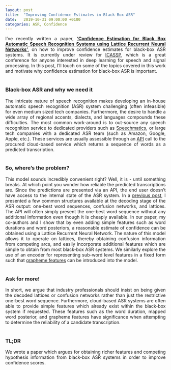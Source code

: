 ```yaml
---
layout: post
title:  "Improving Confidence Estimates in Black-Box ASR"
date:   2019-10-31 09:00:00 +0100
categories: ASR, Confidence
---
```


<div style="text-align: justify">
I’ve recently written a paper, <a href="https://arxiv.org/abs/1910.11933"><B>‘Confidence Estimation for Black Box Automatic Speech Recognition Systems using Lattice Recurrent Neural Networks’</B></a>, on how to improve confidence estimates for black-box ASR systems. It is currently under review for <a href="https://2020.ieeeicassp.org/">ICASSP</a>, which is a great conference for anyone interested in deep learning for speech and signal processing. In this post, I’ll touch on some of the topics covered in this work and motivate why confidence estimation for black-box ASR is important. 
</div>
<br/>

### Black-box ASR and why we need it
<div style="text-align: justify">
The intricate nature of speech recognition makes developing an in-house automatic speech recognition (ASR) system challenging (often infeasible) for even medium sized tech companies. Furthermore, the desire to handle a wide array of regional accents, dialects, and languages compounds these difficulties. The most common work-around is to out-source any speech recognition service to dedicated providers such as <a href="https://www.speechmatics.com/">Speechmatics</a>, or large tech companies with a dedicated ASR team (such as Amazon, Google, Apple, etc.). These services are usually assessible through an <a href="https://en.wikipedia.org/wiki/Application_programming_interface">API</a> call to the procured cloud-based service which returns a sequence of words as a predicted transcription.
</div>
<br/>

### So, where’s the problem?
<div style="text-align: justify">
This model sounds incredibly convenient right? Well, it is - until something breaks. At which point you wonder how reliable the predicted transcriptions are. Since the predictions are presented via an API, the end user doesn’t have access to the internal state of the ASR system. In a <a href="https://alecokas.github.io/asr/2019/09/30/lattices-for-asr.html">previous post</a>, I presented a few common structures available at the decoding stage of the ASR output: one-best word sequences, confusion networks, and lattices. The API will often simply present the one-best word sequence without any additional information even though it is cheaply available. In our paper, my co-authors and I show that by even adding simple features such as word durations and word posteriors, a reasonable estimate of confidence can be obtained using a Lattice Recurrent Neural Network. The nature of this model allows it to operate on lattices, thereby obtaining confusion information from competing arcs, and easily incorporate additional features which are simple to obtain from most black-box ASR systems. We similarly explore the use of an encoder for representing sub-word level features in a fixed form such that <a href="http://mi.eng.cam.ac.uk/foswiki/pub/Main/KK492/graphemic-lexicons-spoken.pdf">grapheme features</a> can be introduced into the model.
</div>
<br/>

### Ask for more!
<div style="text-align: justify">
In short, we argue that industry professionals should insist on being given the decoded lattices or confusion networks rather than just the restrictive one-best word sequence. Furthermore, cloud-based ASR systems are often able to provide simple features which already exist within the black-box system if requested. These features such as the word duration, mapped word posterior, and grapheme features have significance when attempting to determine the reliability of a candidate transcription.
</div>
<br/>

### TL;DR
<div style="text-align: justify">
We wrote a paper which argues for obtaining richer features and competing hypothesis information from black-box ASR systems in order to improve confidence scores.
</div>
<br/>
